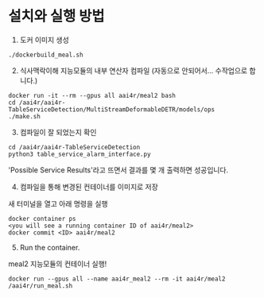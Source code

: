 # 설치와 실행 방법

1. 도커 이미지 생성

```
./dockerbuild_meal.sh
```

2. 식사맥락이해 지능모듈의 내부 연산자 컴파일 (자동으로 안되어서... 수작업으로 합니다.)

```
docker run -it --rm --gpus all aai4r/meal2 bash
cd /aai4r/aai4r-TableServiceDetection/MultiStreamDeformableDETR/models/ops
./make.sh
```

3. 컴파일이 잘 되었는지 확인

```
cd /aai4r/aai4r-TableServiceDetection
python3 table_service_alarm_interface.py
```

'Possible Service Results'라고 뜨면서 결과를 몇 개 출력하면 성공입니다.

4. 컴파일을 통해 변경된 컨테이너를 이미지로 저장

새 터미널을 열고 아래 명령을 실행

```
docker container ps
<you will see a running container ID of aai4r/meal2>
docker commit <ID> aai4r/meal2
```

5. Run the container.

meal2 지능모듈의 컨테이너 실행!

```
docker run --gpus all --name aai4r_meal2 --rm -it aai4r/meal2 /aai4r/run_meal.sh
```